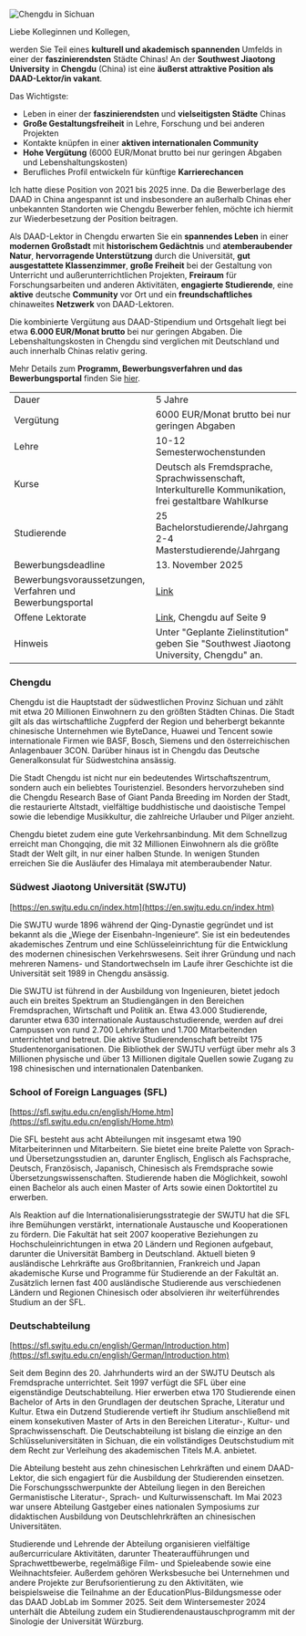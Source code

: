 ![Chengdu in Sichuan](image.png)

Liebe Kolleginnen und Kollegen, 

werden Sie Teil eines **kulturell und akademisch spannenden** Umfelds in einer der **faszinierendsten** Städte Chinas! An der **Southwest Jiaotong University** in **Chengdu** (China) ist eine **äußerst attraktive Position als DAAD-Lektor/in vakant**.

Das Wichtigste:

* Leben in einer der **faszinierendsten** und **vielseitigsten Städte** Chinas
* **Große Gestaltungsfreiheit** in Lehre, Forschung und bei anderen Projekten
* Kontakte knüpfen in einer **aktiven internationalen Community**
* **Hohe Vergütung** (6000 EUR/Monat brutto bei nur geringen Abgaben und Lebenshaltungskosten)
* Berufliches Profil entwickeln für künftige **Karrierechancen**

Ich hatte diese Position von 2021 bis 2025 inne. Da die Bewerberlage des DAAD in China angespannt ist und insbesondere an außerhalb Chinas eher unbekannten Standorten wie Chengdu Bewerber fehlen, möchte ich hiermit zur Wiederbesetzung der Position beitragen.

Als DAAD-Lektor in Chengdu erwarten Sie ein **spannendes Leben** in einer **modernen Großstadt** mit **historischem Gedächtnis** und **atemberaubender Natur**, **hervorragende Unterstützung** durch die Universität, **gut ausgestattete Klassenzimmer**, **große Freiheit** bei der Gestaltung von Unterricht und außerunterrichtlichen Projekten, **Freiraum** für Forschungsarbeiten und anderen Aktivitäten, **engagierte Studierende**, eine **aktive** deutsche **Community** vor Ort und ein **freundschaftliches** chinaweites **Netzwerk** von DAAD-Lektoren.

Die kombinierte Vergütung aus DAAD-Stipendium und Ortsgehalt liegt bei etwa **6.000 EUR/Monat brutto** bei nur geringen Abgaben. Die Lebenshaltungskosten in Chengdu sind verglichen mit Deutschland und auch innerhalb Chinas relativ gering.

Mehr Details zum **Programm, Bewerbungsverfahren und das Bewerbungsportal** finden Sie [hier](https://www.daad.de/de/im-ausland-studieren-forschen-lehren/lehren-im-ausland/freie-lektorate-und-dozenturen/detail/daad-lektorenprogramm-202627-fachlektorate/?lr-id=11&lr-position=&lr-country=&lr-page=1&lr-offset=1).

|||
|---|---|
|Dauer|5 Jahre|
|Vergütung|6000 EUR/Monat brutto bei nur geringen Abgaben|
|Lehre|10-12 Semesterwochenstunden|
|Kurse|Deutsch als Fremdsprache, Sprachwissenschaft, Interkulturelle Kommunikation, frei gestaltbare Wahlkurse|
|Studierende|25 Bachelorstudierende/Jahrgang<br>2-4 Masterstudierende/Jahrgang|
|Bewerbungsdeadline|13. November 2025|
|Bewerbungsvoraussetzungen, Verfahren und Bewerbungsportal|[Link](https://www.daad.de/de/im-ausland-studieren-forschen-lehren/lehren-im-ausland/freie-lektorate-und-dozenturen/detail/daad-lektorenprogramm-202627-fachlektorate/?lr-id=11&lr-position=&lr-country=&lr-page=1&lr-offset=1)|
|Offene Lektorate|[Link](https://imp.daad.com/media/daad_de/pdfs_nicht_barrierefrei/im-ausland-studieren-forschen-lehren/regellektorenprogramm_2026_27_stand_30.09._version_2.pdf), Chengdu auf Seite 9|
|Hinweis|Unter "Geplante Zielinstitution" geben Sie "Southwest Jiaotong University, Chengdu" an.|

### Chengdu

Chengdu ist die Hauptstadt der südwestlichen Provinz Sichuan und zählt mit etwa 20 Millionen Einwohnern zu den größten Städten Chinas. Die Stadt gilt als das wirtschaftliche Zugpferd der Region und beherbergt bekannte chinesische Unternehmen wie ByteDance, Huawei und Tencent sowie internationale Firmen wie BASF, Bosch, Siemens und den österreichischen Anlagenbauer 3CON. Darüber hinaus ist in Chengdu das Deutsche Generalkonsulat für Südwestchina ansässig.

Die Stadt Chengdu ist nicht nur ein bedeutendes Wirtschaftszentrum, sondern auch ein beliebtes Touristenziel. Besonders hervorzuheben sind die Chengdu Research Base of Giant Panda Breeding im Norden der Stadt, die restaurierte Altstadt, vielfältige buddhistische und daoistische Tempel sowie die lebendige Musikkultur, die zahlreiche Urlauber und Pilger anzieht.

Chengdu bietet zudem eine gute Verkehrsanbindung. Mit dem Schnellzug erreicht man Chongqing, die mit 32 Millionen Einwohnern als die größte Stadt der Welt gilt, in nur einer halben Stunde. In wenigen Stunden erreichen Sie die Ausläufer des Himalaya mit atemberaubender Natur.

### Südwest Jiaotong Universität (SWJTU)

[https://en.swjtu.edu.cn/index.htm](https://en.swjtu.edu.cn/index.htm)

Die SWJTU wurde 1896 während der Qing-Dynastie gegründet und ist bekannt als die „Wiege der Eisenbahn-Ingenieure“. Sie ist ein bedeutendes akademisches Zentrum und eine Schlüsseleinrichtung für die Entwicklung des modernen chinesischen Verkehrswesens. Seit ihrer Gründung und nach mehreren Namens- und Standortwechseln im Laufe ihrer Geschichte ist die Universität seit 1989 in Chengdu ansässig.

Die SWJTU ist führend in der Ausbildung von Ingenieuren, bietet jedoch auch ein breites Spektrum an Studiengängen in den Bereichen Fremdsprachen, Wirtschaft und Politik an. Etwa 43.000 Studierende, darunter etwa 630 internationale Austauschstudierende, werden auf drei Campussen von rund 2.700 Lehrkräften und 1.700 Mitarbeitenden unterrichtet und betreut. Die aktive Studierendenschaft betreibt 175 Studentenorganisationen. Die Bibliothek der SWJTU verfügt über mehr als 3 Millionen physische und über 13 Millionen digitale Quellen sowie Zugang zu 198 chinesischen und internationalen Datenbanken.

### School of Foreign Languages (SFL)

[https://sfl.swjtu.edu.cn/english/Home.htm](https://sfl.swjtu.edu.cn/english/Home.htm)

Die SFL besteht aus acht Abteilungen mit insgesamt etwa 190 Mitarbeiterinnen und Mitarbeitern. Sie bietet eine breite Palette von Sprach- und Übersetzungsstudien an, darunter Englisch, Englisch als Fachsprache, Deutsch, Französisch, Japanisch, Chinesisch als Fremdsprache sowie Übersetzungswissenschaften. Studierende haben die Möglichkeit, sowohl einen Bachelor als auch einen Master of Arts sowie einen Doktortitel zu erwerben.

Als Reaktion auf die Internationalisierungsstrategie der SWJTU hat die SFL ihre Bemühungen verstärkt, internationale Austausche und Kooperationen zu fördern. Die Fakultät hat seit 2007 kooperative Beziehungen zu Hochschuleinrichtungen in etwa 20 Ländern und Regionen aufgebaut, darunter die Universität Bamberg in Deutschland. Aktuell bieten 9 ausländische Lehrkräfte aus Großbritannien, Frankreich und Japan akademische Kurse und Programme für Studierende an der Fakultät an. Zusätzlich lernen fast 400 ausländische Studierende aus verschiedenen Ländern und Regionen Chinesisch oder absolvieren ihr weiterführendes Studium an der SFL.

### Deutschabteilung

[https://sfl.swjtu.edu.cn/english/German/Introduction.htm](https://sfl.swjtu.edu.cn/english/German/Introduction.htm)

Seit dem Beginn des 20. Jahrhunderts wird an der SWJTU Deutsch als Fremdsprache unterrichtet. Seit 1997 verfügt die SFL über eine eigenständige Deutschabteilung. Hier erwerben etwa 170 Studierende einen Bachelor of Arts in den Grundlagen der deutschen Sprache, Literatur und Kultur. Etwa ein Dutzend Studierende vertieft ihr Studium anschließend mit einem konsekutiven Master of Arts in den Bereichen Literatur-, Kultur- und Sprachwissenschaft. Die Deutschabteilung ist bislang die einzige an den Schlüsseluniversitäten in Sichuan, die ein vollständiges Deutschstudium mit dem Recht zur Verleihung des akademischen Titels M.A. anbietet.

Die Abteilung besteht aus zehn chinesischen Lehrkräften und einem DAAD-Lektor, die sich engagiert für die Ausbildung der Studierenden einsetzen. Die Forschungsschwerpunkte der Abteilung liegen in den Bereichen Germanistische Literatur-, Sprach- und Kulturwissenschaft. Im Mai 2023 war unsere Abteilung Gastgeber eines nationalen Symposiums zur didaktischen Ausbildung von Deutschlehrkräften an chinesischen Universitäten.


Studierende und Lehrende der Abteilung organisieren vielfältige außercurriculare Aktivitäten, darunter Theateraufführungen und Sprachwettbewerbe, regelmäßige Film- und Spieleabende sowie eine Weihnachtsfeier. Außerdem gehören Werksbesuche bei Unternehmen und andere Projekte zur Berufsorientierung zu den Aktivitäten, wie beispielsweise die Teilnahme an der EducationPlus-Bildungsmesse oder das DAAD JobLab im Sommer 2025. Seit dem Wintersemester 2024 unterhält die Abteilung zudem ein Studierendenaustauschprogramm mit der Sinologie der Universität Würzburg.




